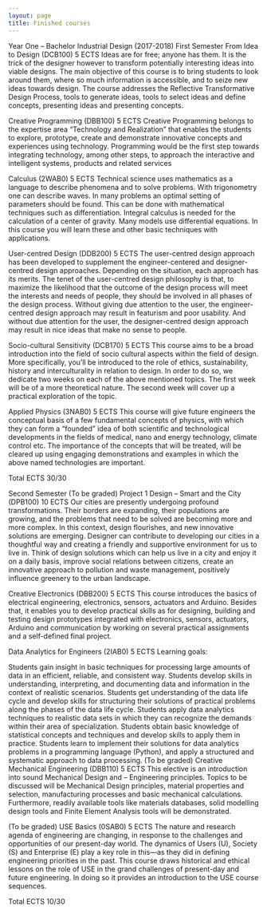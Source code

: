 ```yaml
---
layout: page
title: Finished courses
---
```


Year One – Bachelor Industrial Design (2017-2018)
First Semester
From Idea to Design (DCB100)
5 ECTS
Ideas are for free; anyone has them. It is the trick of the designer however to transform potentially interesting ideas into viable designs. The main objective of this course is to bring students to look around them, where so much information is accessible, and to seize new ideas towards design. The course addresses the Reflective Transformative Design Process, tools to generate ideas, tools to select ideas and define concepts, presenting ideas and presenting concepts.

Creative Programming (DBB100)
5 ECTS
Creative Programming belongs to the expertise area “Technology and Realization” that enables the students to explore, prototype, create and demonstrate innovative concepts and experiences using technology.
Programming would be the first step towards integrating technology, among other steps, to approach the interactive and intelligent systems, products and related services

Calculus (2WAB0)
5 ECTS
Technical science uses mathematics as a language to describe phenomena and to solve problems. With trigonometry one can describe waves. In many problems an optimal setting of parameters should be found. This can be done with mathematical techniques such as differentiation. Integral calculus is needed for the calculation of a center of gravity. Many models use differential equations. In this course you will learn these and other basic techniques with applications.

User-centred Design (DDB200)
5 ECTS
The user-centred design approach has been developed to supplement the engineer-centered and designer-centred design approaches. Depending on the situation, each approach has its merits. The tenet of the user-centred design philosophy is that, to maximize the likelihood that the outcome of the design process will meet the interests and needs of people, they should be involved in all phases of the design process. Without giving due attention to the user, the engineer-centred design approach may result in featurism and poor usability. And without due attention for the user, the designer-centred design approach may result in nice ideas that make no sense to people.

Socio-cultural Sensitivity (DCB170)
5 ECTS
This course aims to be a broad introduction into the field of socio cultural aspects within the field of design. More specifically, you’ll be introduced to the role of ethics, sustainability, history and interculturality in relation to design. In order to do so, we dedicate two weeks on each of the above mentioned topics. The first week will be of a more theoretical nature. The second week will cover up a practical exploration of the topic.

Applied Physics (3NAB0)
5 ECTS
This course will give future engineers the conceptual basis of a few fundamental concepts of physics, with which they can form a “founded” idea of both scientific and technological developments in the fields of medical, nano and energy technology, climate control etc. The importance of the concepts that will be treated, will be cleared up using engaging demonstrations and examples in which the above named technologies are important.

Total ECTS
30/30

 

Second Semester
(To be graded) Project 1 Design – Smart and the City (DPB100)
10 ECTS
Our cities are presently undergoing profound transformations. Their borders are expanding, their populations are growing, and the problems that need to be solved are becoming more and more complex. In this context, design flourishes, and new innovative solutions are emerging. Designer can contribute to developing our cities in a thoughtful way and creating a friendly and supportive environment for us to live in.
Think of design solutions which can help us live in a city and enjoy it on a daily basis, improve social relations between citizens, create an innovative approach to pollution and waste management, positively influence greenery to the urban landscape.

Creative Electronics (DBB200)
5 ECTS
This course introduces the basics of electrical engineering, electronics, sensors, actuators and Arduino. Besides that, it enables you to develop practical skills as for designing, building and testing design prototypes integrated with electronics, sensors, actuators, Arduino and communication by working on several practical assignments and a self-defined final project.

Data Analytics for Engineers (2IAB0)
5 ECTS
Learning goals:

Students gain insight in basic techniques for processing large amounts of data in an efficient, reliable, and consistent way.
Students develop skills in understanding, interpreting, and documenting data and information in the context of realistic scenarios.
Students get understanding of the data life cycle and develop skills for structuring their solutions of practical problems along the phases of the data life cycle.
Students apply data analytics techniques to realistic data sets in which they can recognize the demands within their area of specialization.
Students obtain basic knowledge of statistical concepts and techniques and develop skills to apply them in practice.
Students learn to implement their solutions for data analytics problems in a programming language (Python), and apply a structured and systematic approach to data processing.
(To be graded) Creative Mechanical Engineering (DBB110)
5 ECTS
This elective is an introduction into sound Mechanical Design and – Engineering principles. Topics to be discussed will be Mechanical Design principles, material properties and selection, manufacturing processes and basic mechanical calculations. Furthermore, readily available tools like materials databases, solid modelling design tools and Finite Element Analysis tools will be demonstrated.

(To be graded) USE Basics (0SAB0)
5 ECTS
The nature and research agenda of engineering are changing, in response to the challenges and opportunities of our present-day world. The dynamics of Users (U), Society (S) and Enterprise (E) play a key role in this—as they did in defining engineering priorities in the past. This course draws historical and ethical lessons on the role of USE in the grand challenges of present-day and future engineering. In doing so it provides an introduction to the USE course sequences.

Total ECTS
10/30
